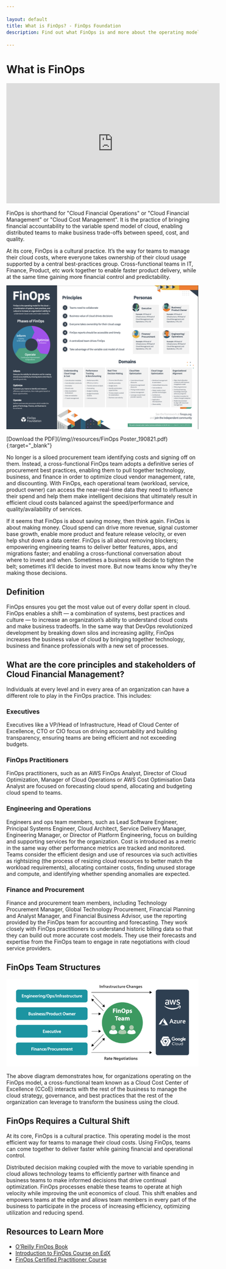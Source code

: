 ```yaml
---

layout: default
title: What is FinOps? - FinOps Foundation
description: Find out what FinOps is and more about the operating model for the cloud. Understand the three phases of FinOps - Inform, Optimize and Operate.

---
```


# What is FinOps

<div class="videoWrapper mb-10">
	<iframe width="560" height="315" src="https://www.youtube.com/embed/VDrcgEne6lU" title="YouTube video player" frameborder="0" allow="accelerometer; autoplay; clipboard-write; encrypted-media; gyroscope; picture-in-picture" allowfullscreen></iframe>
</div>

FinOps is shorthand for "Cloud Financial Operations" or "Cloud Financial Management" or "Cloud Cost Management". It is the practice of bringing financial accountability to the variable spend model of cloud, enabling distributed teams to make business trade-offs between speed, cost, and quality.

At its core, FinOps is a cultural practice. It’s the way for teams to manage their cloud costs, where everyone takes ownership of their cloud usage supported by a central best-practices group. Cross-functional teams in IT, Finance, Product, etc work together to enable faster product delivery, while at the same time gaining more financial control and predictability.

![image](/img/resources/finops-poster.png)

[Download the PDF](/img//resources/FinOps Poster_190821.pdf){:target="_blank"}

No longer is a siloed procurement team identifying costs and signing off on them. Instead, a cross-functional FinOps team adopts a definitive series of procurement best practices, enabling them to pull together technology, business, and finance in order to optimize cloud vendor management, rate, and discounting. With FinOps, each operational team (workload, service, product owner) can access the near-real-time data they need to influence their spend and help them make intelligent decisions that ultimately result in efficient cloud costs balanced against the speed/performance and quality/availability of services.

If it seems that FinOps is about saving money, then think again. FinOps is about making money. Cloud spend can drive more revenue, signal customer base growth, enable more product and feature release velocity, or even help shut down a data center. FinOps is all about removing blockers; empowering engineering teams to deliver better features, apps, and migrations faster; and enabling a cross-functional conversation about where to invest and when. Sometimes a business will decide to tighten the belt; sometimes it’ll decide to invest more. But now teams know why they’re making those decisions.

## Definition

FinOps ensures you get the most value out of every dollar spent in cloud. FinOps enables a shift — a combination of systems, best practices and culture — to increase an organization’s ability to understand cloud costs and make business tradeoffs. In the same way that DevOps revolutionized development by breaking down silos and increasing agility, FinOps increases the business value of cloud by bringing together technology, business and finance professionals with a new set of processes.

## What are the core principles and stakeholders of Cloud Financial Management?
Individuals at every level and in every area of an organization can have a different role to play in the FinOps practice. This includes:

### Executives
Executives like a VP/Head of Infrastructure, Head of Cloud Center of Excellence, CTO or CIO focus on driving accountability and building transparency, ensuring teams are being efficient and not exceeding budgets.

### FinOps Practitioners
FinOps practitioners, such as an AWS FinOps Analyst, Director of Cloud Optimization, Manager of Cloud Operations or AWS Cost Optimisation Data Analyst are focused on forecasting cloud spend, allocating and budgeting cloud spend to teams.

### Engineering and Operations
Engineers and ops team members, such as Lead Software Engineer, Principal Systems Engineer, Cloud Architect, Service Delivery Manager, Engineering Manager, or Director of Platform Engineering, focus on building and supporting services for the organization. Cost is introduced as a metric in the same way other performance metrics are tracked and monitored. Teams consider the efficient design and use of resources via such activities as rightsizing (the process of resizing cloud resources to better match the workload requirements), allocating container costs, finding unused storage and compute, and identifying whether spending anomalies are expected.

### Finance and Procurement
Finance and procurement team members, including Technology Procurement Manager, Global Technology Procurement, Financial Planning and Analyst Manager, and Financial Business Advisor, use the reporting provided by the FinOps team for accounting and forecasting. They work closely with FinOps practitioners to understand historic billing data so that they can build out more accurate cost models. They use their forecasts and expertise from the FinOps team to engage in rate negotiations with cloud service providers.

## FinOps Team Structures

![image](/img/resources/finops-team-structure.png)

The above diagram demonstrates how, for organizations operating on the FinOps model, a cross-functional team known as a Cloud Cost Center of Excellence (CCoE) interacts with the rest of the business to manage the cloud strategy, governance, and best practices that the rest of the organization can leverage to transform the business using the cloud.

## FinOps Requires a Cultural Shift
At its core, FinOps is a cultural practice. This operating model is the most efficient way for teams to manage their cloud costs. Using FinOps, teams can come together to deliver faster while gaining financial and operational control.

Distributed decision making coupled with the move to variable spending in cloud allows technology teams to efficiently partner with finance and business teams to make informed decisions that drive continual optimization. FinOps processes enable these teams to operate at high velocity while improving the unit economics of cloud. This shift enables and empowers teams at the edge and allows team members in every part of the business to participate in the process of increasing efficiency, optimizing utilization and reducing spend.

## Resources to Learn More

- [O’Reilly FinOps Book](/resources/finops-book)
- [Introduction to FinOps Course on EdX](https://training.linuxfoundation.org/training/introduction-to-finops-lfs175/)
- [FinOps Certified Practitioner Course](/certification/finops-certified-practitioner/)

